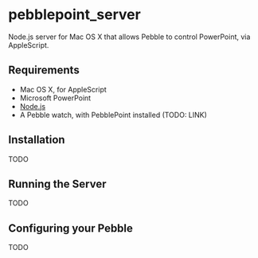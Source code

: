 pebblepoint_server
==================

Node.js server for Mac OS X that allows Pebble to control PowerPoint, via AppleScript.

Requirements
------------
- Mac OS X, for AppleScript
- Microsoft PowerPoint
- [Node.js](http://nodejs.org)
- A Pebble watch, with PebblePoint installed (TODO: LINK)

Installation
------------
TODO

Running the Server
------------------
TODO

Configuring your Pebble
-----------------------
TODO
